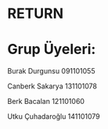 # RETURN #

# Grup Üyeleri: 
Burak Durgunsu   091101055

Canberk Sakarya  131101078

Berk Bacalan     121101060

Utku Çuhadaroğlu 141101079
